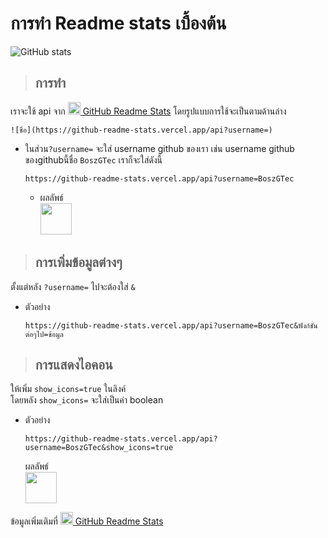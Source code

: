 # การทำ Readme stats เบื้องต้น
  ![GitHub stats](https://github-readme-stats.vercel.app/api?username=BoszGTec&show_icons=true&theme=tokyonight&bg_color=10,1a1b27,0a0d31&border_color=424a54) 

> ## การทำ
  เราจะใช้ api จาก [<img height="20px" src="https://camo.githubusercontent.com/9ad8cfe3215fff758ea74784f86ef0de25b6acfbd6a4fab19d9a13ff47b05843/68747470733a2f2f7265732e636c6f7564696e6172792e636f6d2f616e7572616768617a72612f696d6167652f75706c6f61642f76313539343930383234322f6c6f676f5f636373776d652e737667" />
  GitHub Readme Stats](https://github.com/anuraghazra/github-readme-stats)
  โดยรูปแบบการใช้จะเป็นตามด้านล่าง
  ```
  ![ชื่อ](https://github-readme-stats.vercel.app/api?username=)
  ```
  + ในส่วน```?username=``` จะใส่ username github ของเรา เช่น 
    username github ของgithubนี้ชื่อ ```BoszGTec``` เราก็จะใส่ดังนี้
    ```
    https://github-readme-stats.vercel.app/api?username=BoszGTec
    ```
    + ผลลัพธ์ <br>
      <img height="50px" src="https://github-readme-stats.vercel.app/api?username=BoszGTec" />
  
> ## การเพิ่มข้อมูลต่างๆ
   ตั้งแต่หลัง ```?username=```  ไปจะต้องใส่ ```&```
   + ตัวอย่าง
     ```
     https://github-readme-stats.vercel.app/api?username=BoszGTec&ฟังก์ชั่นต่อๆไป=ข้อมูล
     ```
  
> ## การแสดงไอคอน
   ให้เพิ่ม ```show_icons=true``` ในลิงค์ <br>
   โดยหลัง ```show_icons=``` จะใส่เป็นค่า boolean
   + ตัวอย่าง
     ```
     https://github-readme-stats.vercel.app/api?username=BoszGTec&show_icons=true
     ```
     ผลลัพธ์ <br>
     <img height="50px" src="https://github-readme-stats.vercel.app/api?username=BoszGTec&show_icons=true" />





ข้อมูลเพิ่มเติมที่ [<img height="20px" src="https://camo.githubusercontent.com/9ad8cfe3215fff758ea74784f86ef0de25b6acfbd6a4fab19d9a13ff47b05843/68747470733a2f2f7265732e636c6f7564696e6172792e636f6d2f616e7572616768617a72612f696d6167652f75706c6f61642f76313539343930383234322f6c6f676f5f636373776d652e737667" />
  GitHub Readme Stats](https://github.com/anuraghazra/github-readme-stats)


